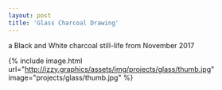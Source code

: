 ```yaml
---
layout: post
title: 'Glass Charcoal Drawing'
---
```

a Black and White charcoal still-life from November 2017

{% include image.html url="http://izzy.graphics/assets/img/projects/glass/thumb.jpg" image="projects/glass/thumb.jpg" %}
